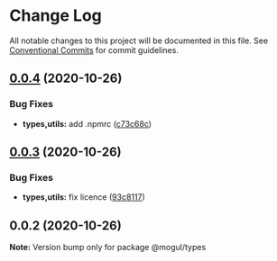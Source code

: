 # Change Log

All notable changes to this project will be documented in this file.
See [Conventional Commits](https://conventionalcommits.org) for commit guidelines.

## [0.0.4](https://github.com/mromanoff/typescript-monorepos/compare/v0.0.3...v0.0.4) (2020-10-26)


### Bug Fixes

* **types,utils:** add .npmrc ([c73c68c](https://github.com/mromanoff/typescript-monorepos/commit/c73c68cfcadce3473f959a7df7e0639b2386ac3a))





## [0.0.3](https://github.com/mromanoff/typescript-monorepos/compare/v0.0.2...v0.0.3) (2020-10-26)


### Bug Fixes

* **types,utils:** fix licence ([93c8117](https://github.com/mromanoff/typescript-monorepos/commit/93c8117a54a6e7b3ab5bba6a91132cd4c57702a5))





## 0.0.2 (2020-10-26)

**Note:** Version bump only for package @mogul/types
